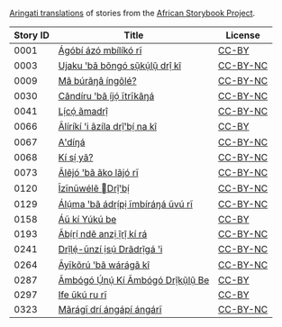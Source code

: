 [Aringati translations](http://africanstorybook.org/language/aringati) of stories from the [African Storybook Project](http://africanstorybook.org).

Story ID | Title | License
-------- | ----- | -------
0001 | [Ágóbí ázó mbílíkó rĩ](http://africanstorybook.org/stories/ágóbí-ázó-mbílíkó-rĩ) | [CC-BY](https://creativecommons.org/licenses/by/3.0/)
0003 | [Ujaku ꞌbã bõngó sụ̃kụ́lụ̃ drị̂ kî](http://africanstorybook.org/stories/ujaku-ꞌbã-bõngó-sụ̃kụ́lụ̃-drị̂-kî) | [CC-BY-NC](http://creativecommons.org/licenses/by-nc/3.0/)
0009 | [Mâ búrãŋâ íngõlé? ](http://africanstorybook.org/stories/mâ-búrãŋâ-íngõlé) | [CC-BY-NC](http://creativecommons.org/licenses/by-nc/3.0/)
0030 | [Cãndíru ꞌbã ị́jọ́ ĩtrĩkãŋá](http://africanstorybook.org/stories/cãndíru-ꞌbã-ị́jọ́-ĩtrĩkãŋá) | [CC-BY-NC](http://creativecommons.org/licenses/by-nc/3.0/)
0041 | [Lị́cọ́ ãmadrị̂](http://africanstorybook.org/stories/lị́cọ́-ãmadrị̂) | [CC-BY-NC](http://creativecommons.org/licenses/by-nc/3.0/)
0066 | [Ãlíríkí ꞌi ãzíla drị̃ꞌbị́ na kî](http://africanstorybook.org/stories/ãlíríkí-ꞌi-ãzíla-drị̃ꞌbị́-na-kî) | [CC-BY](https://creativecommons.org/licenses/by/3.0/)
0067 | [Aꞌdíŋá](http://africanstorybook.org/stories/aꞌdíŋá) | [CC-BY-NC](http://creativecommons.org/licenses/by-nc/3.0/)
0068 | [Kí sị́ yã?](http://africanstorybook.org/stories/kí-sị́-yã) | [CC-BY-NC](http://creativecommons.org/licenses/by-nc/3.0/)
0073 | [Ãlẽjó ꞌbã ãko lãjó rĩ](http://africanstorybook.org/stories/ãlẽjó-ꞌbã-ãko-lãjó-rĩ) | [CC-BY-NC](http://creativecommons.org/licenses/by-nc/3.0/)
0120 | [Ĩzĩnũwélẽ Drị̃ꞌbị́](http://africanstorybook.org/stories/ĩzĩnũwélẽ-drị̃ꞌbị́) | [CC-BY-NC](http://creativecommons.org/licenses/by-nc/3.0/)
0129 | [Álụ́ma ꞌbã ádrị́pị ĩmbíráŋá ũvú rĩ ](http://africanstorybook.org/stories/álụ́ma-ꞌbã-ádrị́pị-ĩmbíráŋá-ũvú-rĩ) | [CC-BY-NC](http://creativecommons.org/licenses/by-nc/3.0/)
0158 | [Áũ kí Yúkú be](http://africanstorybook.org/stories/áũ-kí-yúkú-be-0) | [CC-BY](https://creativecommons.org/licenses/by/3.0/)
0193 | [Ãbị́rị́ ndẽ anzị ị̃rị̃ kí rá](http://africanstorybook.org/stories/ãbị́rị́-ndẽ-anzị-ị̃rị̃-kí-rá) | [CC-BY-NC](http://creativecommons.org/licenses/by-nc/3.0/)
0241 | [Drị̃lẹ́-ũnzí ịsụ́ Drãdrị̃gá ꞌi](http://africanstorybook.org/stories/drị̃lẹ́-ũnzí-ịsụ́-drãdrị̃gá-ꞌi) | [CC-BY-NC](http://creativecommons.org/licenses/by-nc/3.0/)
0264 | [Ãyĩkõrú ꞌbã wárágã kî](http://africanstorybook.org/stories/ãyĩkõrú-ꞌbã-wárágã-kî) | [CC-BY-NC](http://creativecommons.org/licenses/by-nc/3.0/)
0287 | [Ãmbógó Ụ́nụ́ Kí Ãmbógó Drị̃kụ̃lụ̃ Be](http://africanstorybook.org/stories/ãmbógó-ụ́nụ́-kí-ãmbógó-drị̃kụ̃lụ̃-be) | [CC-BY](https://creativecommons.org/licenses/by/3.0/)
0297 | [Ife ũkú ru rĩ](http://africanstorybook.org/stories/ife-ũkú-ru-rĩ) | [CC-BY](https://creativecommons.org/licenses/by/3.0/)
0323 | [Mãrágĩ drí ángápí ángárĩ](http://africanstorybook.org/stories/mãrágĩ-drí-ángápí-ángárĩ) | [CC-BY-NC](http://creativecommons.org/licenses/by-nc/3.0/)
